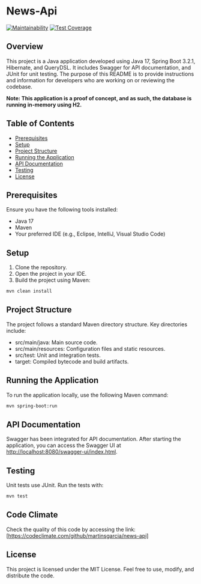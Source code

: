 # News-Api

[![Maintainability](https://api.codeclimate.com/v1/badges/583c765582c9f252aaf9/maintainability)](https://codeclimate.com/github/martinsgarcia/news-api/maintainability)
[![Test Coverage](https://api.codeclimate.com/v1/badges/583c765582c9f252aaf9/test_coverage)](https://codeclimate.com/github/martinsgarcia/news-api/test_coverage)

## Overview

This project is a Java application developed using Java 17, Spring Boot 3.2.1, Hibernate, and QueryDSL. It includes Swagger for API documentation, and JUnit for unit testing. The purpose of this README is to provide instructions and information for developers who are working on or reviewing the codebase.

**Note: This application is a proof of concept, and as such, the database is running in-memory using H2.**

## Table of Contents

- [Prerequisites](#prerequisites)
- [Setup](#setup)
- [Project Structure](#project-structure)
- [Running the Application](#running-the-application)
- [API Documentation](#api-documentation)
- [Testing](#testing)
- [License](#license)

## Prerequisites

Ensure you have the following tools installed:

- Java 17
- Maven
- Your preferred IDE (e.g., Eclipse, IntelliJ, Visual Studio Code)

## Setup

1. Clone the repository. 
2. Open the project in your IDE.
3. Build the project using Maven:
```bash
mvn clean install
```

## Project Structure

The project follows a standard Maven directory structure. Key directories include:

- src/main/java: Main source code.
- src/main/resources: Configuration files and static resources.
- src/test: Unit and integration tests.
- target: Compiled bytecode and build artifacts.

## Running the Application

To run the application locally, use the following Maven command:

```bash
mvn spring-boot:run
```

##  API Documentation

Swagger has been integrated for API documentation. After starting the application, you can access the Swagger UI at [http://localhost:8080/swagger-ui/index.html](http://localhost:8080/swagger-ui/index.html).

## Testing

Unit tests use JUnit. Run the tests with:

```bash
mvn test
```

## Code Climate
Check the quality of this code by accessing the link: [https://codeclimate.com/github/martinsgarcia/news-api]

## License

This project is licensed under the MIT License. Feel free to use, modify, and distribute the code.

